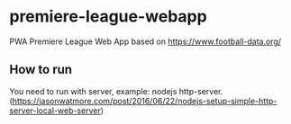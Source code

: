 # premiere-league-webapp
PWA Premiere League Web App based on https://www.football-data.org/

## How to run
You need to run with server, example: nodejs http-server. <br />
(https://jasonwatmore.com/post/2016/06/22/nodejs-setup-simple-http-server-local-web-server)
